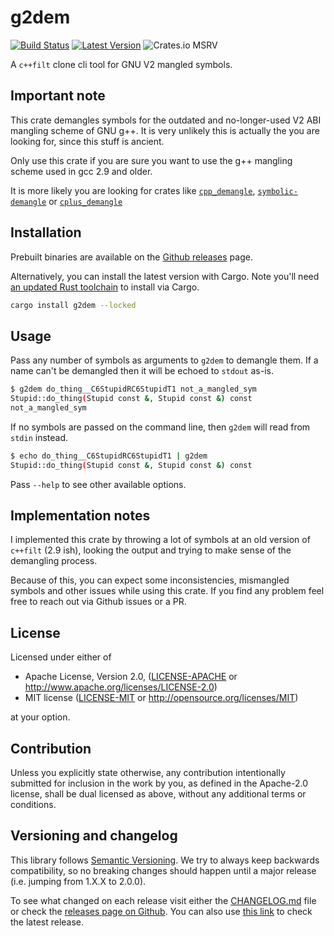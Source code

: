 # g2dem

[![Build Status]][actions]
[![Latest Version]][crates.io]
![Crates.io MSRV]

[Build Status]: https://img.shields.io/github/actions/workflow/status/Decompollaborate/gnuv2_demangle/build_and_publish_crate.yml
[actions]: https://github.com/Decompollaborate/gnuv2_demangle/actions
[Latest Version]: https://img.shields.io/crates/v/g2dem
[crates.io]: https://crates.io/crates/g2dem
[Crates.io MSRV]: https://img.shields.io/crates/msrv/g2dem

A `c++filt` clone cli tool for GNU V2 mangled symbols.

## Important note

This crate demangles symbols for the outdated and no-longer-used V2 ABI
mangling scheme of GNU g++. It is very unlikely this is actually the you are
looking for, since this stuff is ancient.

Only use this crate if you are sure you want to use the g++ mangling scheme
used in gcc 2.9 and older.

It is more likely you are looking for crates like
[`cpp_demangle`](https://crates.io/crates/cpp_demangle),
[`symbolic-demangle`](https://crates.io/crates/symbolic-demangle)
or [`cplus_demangle`](https://crates.io/crates/cplus_demangle)

## Installation

Prebuilt binaries are available on the [Github releases](https://github.com/Decompollaborate/gnuv2_demangle/releases/latest)
page.

Alternatively, you can install the latest version with Cargo. Note you'll need
[an updated Rust toolchain](https://www.rust-lang.org/tools/install) to
install via Cargo.

```bash
cargo install g2dem --locked
```

## Usage

Pass any number of symbols as arguments to `g2dem` to demangle them. If a name
can't be demangled then it will be echoed to `stdout` as-is.

```bash
$ g2dem do_thing__C6StupidRC6StupidT1 not_a_mangled_sym
Stupid::do_thing(Stupid const &, Stupid const &) const
not_a_mangled_sym
```

If no symbols are passed on the command line, then `g2dem` will read from
`stdin` instead.

```bash
$ echo do_thing__C6StupidRC6StupidT1 | g2dem
Stupid::do_thing(Stupid const &, Stupid const &) const
```

Pass `--help` to see other available options.

## Implementation notes

I implemented this crate by throwing a lot of symbols at an old version of
`c++filt` (2.9 ish), looking the output and trying to make sense of the
demangling process.

Because of this, you can expect some inconsistencies, mismangled symbols and
other issues while using this crate. If you find any problem feel free to reach
out via Github issues or a PR.

## License

Licensed under either of

- Apache License, Version 2.0, ([LICENSE-APACHE](LICENSE-APACHE) or
  <http://www.apache.org/licenses/LICENSE-2.0>)
- MIT license ([LICENSE-MIT](LICENSE-MIT) or <http://opensource.org/licenses/MIT>)

at your option.

## Contribution

Unless you explicitly state otherwise, any contribution intentionally submitted
for inclusion in the work by you, as defined in the Apache-2.0 license, shall
be dual licensed as above, without any additional terms or conditions.

## Versioning and changelog

This library follows [Semantic Versioning](https://semver.org/spec/v2.0.0.html).
We try to always keep backwards compatibility, so no breaking changes should
happen until a major release (i.e. jumping from 1.X.X to 2.0.0).

To see what changed on each release visit either the
[CHANGELOG.md](https://github.com/Decompollaborate/gnuv2_demangle/blob/main/CHANGELOG.md)
file or check the [releases page on Github](https://github.com/Decompollaborate/gnuv2_demangle/releases).
You can also use [this link](https://github.com/Decompollaborate/gnuv2_demangle/releases/latest)
to check the latest release.
